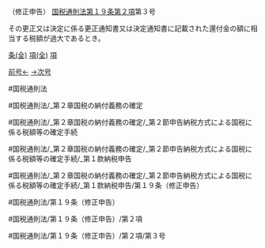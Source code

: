 （修正申告）
[国税通則法第１９条第２項](国税通則法＿＿＿＿＿第１９条第２項)第３号

その更正又は決定に係る更正通知書又は決定通知書に記載された還付金の額に相当する税額が過大であるとき。

[条(全)](国税通則法＿＿＿＿＿第１９条_.md)    [項(全)](国税通則法＿＿＿＿＿第１９条第２項_.md)    [項](国税通則法＿＿＿＿＿第１９条第２項.md)

[前号←](国税通則法＿＿＿＿＿第１９条第２項第２号.md)    [→次号](国税通則法＿＿＿＿＿第１９条第２項第４号.md)

#国税通則法

#国税通則法/_第２章国税の納付義務の確定

#国税通則法/_第２章国税の納付義務の確定/_第２節申告納税方式による国税に係る税額等の確定手続

#国税通則法/_第２章国税の納付義務の確定/_第２節申告納税方式による国税に係る税額等の確定手続/_第１款納税申告

#国税通則法/_第２章国税の納付義務の確定/_第２節申告納税方式による国税に係る税額等の確定手続/_第１款納税申告/第１９条（修正申告）

#国税通則法/第１９条（修正申告）

#国税通則法/第１９条（修正申告）/第２項

#国税通則法/第１９条（修正申告）/第２項/第３号


